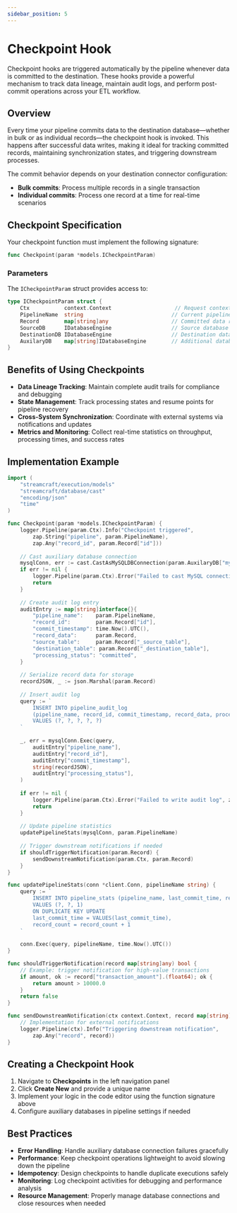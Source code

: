 ```yaml
---
sidebar_position: 5
---
```


# Checkpoint Hook

Checkpoint hooks are triggered automatically by the pipeline whenever data is committed to the destination. These hooks provide a powerful mechanism to track data lineage, maintain audit logs, and perform post-commit operations across your ETL workflow.

## Overview

Every time your pipeline commits data to the destination database—whether in bulk or as individual records—the checkpoint hook is invoked. This happens after successful data writes, making it ideal for tracking committed records, maintaining synchronization states, and triggering downstream processes.

The commit behavior depends on your destination connector configuration:
- **Bulk commits**: Process multiple records in a single transaction
- **Individual commits**: Process one record at a time for real-time scenarios

## Checkpoint Specification

Your checkpoint function must implement the following signature:

```go
func Checkpoint(param *models.ICheckpointParam)
```

### Parameters

The `ICheckpointParam` struct provides access to:

```go
type ICheckpointParam struct {
    Ctx           context.Context                    // Request context for logging and operations
    PipelineName  string                            // Current pipeline identifier
    Record        map[string]any                    // Committed data record
    SourceDB      IDatabaseEngine                   // Source database connection
    DestinationDB IDatabaseEngine                   // Destination database connection
    AuxilaryDB    map[string]IDatabaseEngine        // Additional database connections
}
```

## Benefits of Using Checkpoints

- **Data Lineage Tracking**: Maintain complete audit trails for compliance and debugging
- **State Management**: Track processing states and resume points for pipeline recovery
- **Cross-System Synchronization**: Coordinate with external systems via notifications and updates
- **Metrics and Monitoring**: Collect real-time statistics on throughput, processing times, and success rates

## Implementation Example

```go
import (
    "streamcraft/execution/models"
    "streamcraft/database/cast"
    "encoding/json"
    "time"
)

func Checkpoint(param *models.ICheckpointParam) {
    logger.Pipeline(param.Ctx).Info("Checkpoint triggered", 
        zap.String("pipeline", param.PipelineName),
        zap.Any("record_id", param.Record["id"]))
    
    // Cast auxiliary database connection
    mysqlConn, err := cast.CastAsMySQLDBConnection(param.AuxilaryDB["mysql"])
    if err != nil {
        logger.Pipeline(param.Ctx).Error("Failed to cast MySQL connection", zap.Error(err))
        return
    }
    
    // Create audit log entry
    auditEntry := map[string]interface{}{
        "pipeline_name":    param.PipelineName,
        "record_id":        param.Record["id"],
        "commit_timestamp": time.Now().UTC(),
        "record_data":      param.Record,
        "source_table":     param.Record["_source_table"],
        "destination_table": param.Record["_destination_table"],
        "processing_status": "committed",
    }
    
    // Serialize record data for storage
    recordJSON, _ := json.Marshal(param.Record)
    
    // Insert audit log
    query := `
        INSERT INTO pipeline_audit_log 
        (pipeline_name, record_id, commit_timestamp, record_data, processing_status)
        VALUES (?, ?, ?, ?, ?)
    `
    
    _, err = mysqlConn.Exec(query,
        auditEntry["pipeline_name"],
        auditEntry["record_id"],
        auditEntry["commit_timestamp"],
        string(recordJSON),
        auditEntry["processing_status"],
    )
    
    if err != nil {
        logger.Pipeline(param.Ctx).Error("Failed to write audit log", zap.Error(err))
        return
    }
    
    // Update pipeline statistics
    updatePipelineStats(mysqlConn, param.PipelineName)
    
    // Trigger downstream notifications if needed
    if shouldTriggerNotification(param.Record) {
        sendDownstreamNotification(param.Ctx, param.Record)
    }
}

func updatePipelineStats(conn *client.Conn, pipelineName string) {
    query := `
        INSERT INTO pipeline_stats (pipeline_name, last_commit_time, record_count)
        VALUES (?, ?, 1)
        ON DUPLICATE KEY UPDATE
        last_commit_time = VALUES(last_commit_time),
        record_count = record_count + 1
    `
    
    conn.Exec(query, pipelineName, time.Now().UTC())
}

func shouldTriggerNotification(record map[string]any) bool {
    // Example: trigger notification for high-value transactions
    if amount, ok := record["transaction_amount"].(float64); ok {
        return amount > 10000.0
    }
    return false
}

func sendDownstreamNotification(ctx context.Context, record map[string]any) {
    // Implementation for external notifications
    logger.Pipeline(ctx).Info("Triggering downstream notification", 
        zap.Any("record", record))
}
```

## Creating a Checkpoint Hook

1. Navigate to **Checkpoints** in the left navigation panel
2. Click **Create New** and provide a unique name
3. Implement your logic in the code editor using the function signature above
4. Configure auxiliary databases in pipeline settings if needed

## Best Practices

- **Error Handling**: Handle auxiliary database connection failures gracefully
- **Performance**: Keep checkpoint operations lightweight to avoid slowing down the pipeline
- **Idempotency**: Design checkpoints to handle duplicate executions safely
- **Monitoring**: Log checkpoint activities for debugging and performance analysis
- **Resource Management**: Properly manage database connections and close resources when needed